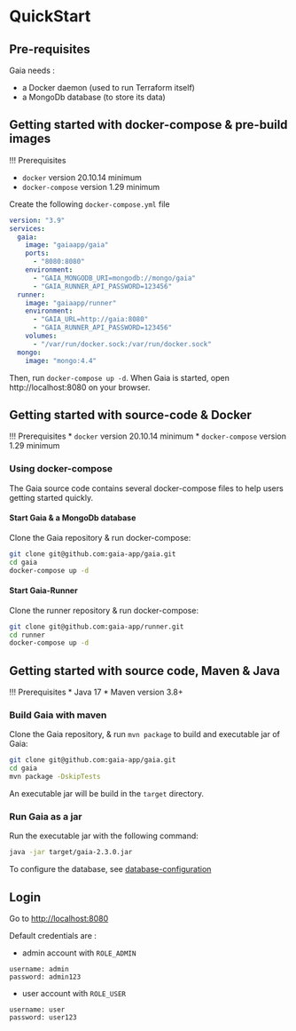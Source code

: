 # QuickStart

## Pre-requisites

Gaia needs : 

 * a Docker daemon (used to run Terraform itself)
 * a MongoDb database (to store its data)

## Getting started with docker-compose & pre-build images

!!! Prerequisites
* `docker` version 20.10.14 minimum
* `docker-compose` version 1.29 minimum

Create the following `docker-compose.yml` file

```yaml
version: "3.9"
services:
  gaia:
    image: "gaiaapp/gaia"
    ports: 
      - "8080:8080"
    environment:
      - "GAIA_MONGODB_URI=mongodb://mongo/gaia"
      - "GAIA_RUNNER_API_PASSWORD=123456"
  runner:
    image: "gaiaapp/runner"
    environment:
      - "GAIA_URL=http://gaia:8080"
      - "GAIA_RUNNER_API_PASSWORD=123456"
    volumes:
      - "/var/run/docker.sock:/var/run/docker.sock"
  mongo:
    image: "mongo:4.4"
```

Then, run `docker-compose up -d`.
When Gaia is started, open http://localhost:8080 on your browser.

## Getting started with source-code & Docker

!!! Prerequisites
    * `docker` version 20.10.14 minimum
    * `docker-compose` version 1.29 minimum

### Using docker-compose

The Gaia source code contains several docker-compose files to help users getting started quickly.

#### Start Gaia & a MongoDb database

Clone the Gaia repository & run docker-compose: 

```bash
git clone git@github.com:gaia-app/gaia.git
cd gaia
docker-compose up -d
```

#### Start Gaia-Runner

Clone the runner repository & run docker-compose: 

```bash
git clone git@github.com:gaia-app/runner.git
cd runner
docker-compose up -d
```

## Getting started with source code, Maven & Java

!!! Prerequisites
    * Java 17
    * Maven version 3.8+

### Build Gaia with maven

Clone the Gaia repository, & run `mvn package` to build and executable jar of Gaia:

```bash
git clone git@github.com:gaia-app/gaia.git
cd gaia
mvn package -DskipTests
```

An executable jar will be build in the `target` directory.

### Run Gaia as a jar

Run the executable jar with the following command:

```bash
java -jar target/gaia-2.3.0.jar
```

To configure the database, see [database-configuration](/configuration/database-configuration/#jar)


## Login

Go to [http://localhost:8080](http://localhost:8080)

Default credentials are :

 * admin account with `ROLE_ADMIN`

```
username: admin
password: admin123
```

 * user account with `ROLE_USER`

```
username: user
password: user123
```
